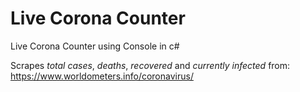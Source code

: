 # Live Corona Counter
Live Corona Counter using Console in c#

Scrapes *total cases*, *deaths*, *recovered* and *currently infected* from: https://www.worldometers.info/coronavirus/
